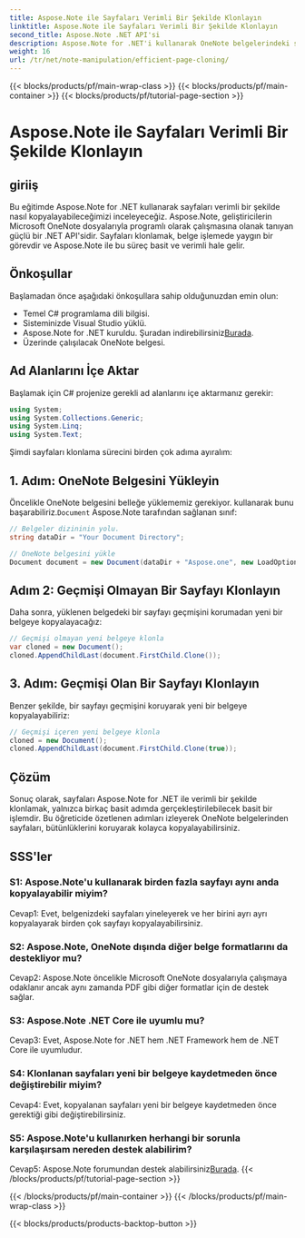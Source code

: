 ```yaml
---
title: Aspose.Note ile Sayfaları Verimli Bir Şekilde Klonlayın
linktitle: Aspose.Note ile Sayfaları Verimli Bir Şekilde Klonlayın
second_title: Aspose.Note .NET API'si
description: Aspose.Note for .NET'i kullanarak OneNote belgelerindeki sayfaları verimli bir şekilde nasıl kopyalayacağınızı öğrenin. Kolay uygulama için adım adım eğitimimizi izleyin.
weight: 16
url: /tr/net/note-manipulation/efficient-page-cloning/
---
```


{{< blocks/products/pf/main-wrap-class >}}
{{< blocks/products/pf/main-container >}}
{{< blocks/products/pf/tutorial-page-section >}}

# Aspose.Note ile Sayfaları Verimli Bir Şekilde Klonlayın

## giriiş

Bu eğitimde Aspose.Note for .NET kullanarak sayfaları verimli bir şekilde nasıl kopyalayabileceğimizi inceleyeceğiz. Aspose.Note, geliştiricilerin Microsoft OneNote dosyalarıyla programlı olarak çalışmasına olanak tanıyan güçlü bir .NET API'sidir. Sayfaları klonlamak, belge işlemede yaygın bir görevdir ve Aspose.Note ile bu süreç basit ve verimli hale gelir.

## Önkoşullar

Başlamadan önce aşağıdaki önkoşullara sahip olduğunuzdan emin olun:

- Temel C# programlama dili bilgisi.
- Sisteminizde Visual Studio yüklü.
-  Aspose.Note for .NET kuruldu. Şuradan indirebilirsiniz[Burada](https://releases.aspose.com/note/net/).
- Üzerinde çalışılacak OneNote belgesi.

## Ad Alanlarını İçe Aktar

Başlamak için C# projenize gerekli ad alanlarını içe aktarmanız gerekir:

```csharp
using System;
using System.Collections.Generic;
using System.Linq;
using System.Text;
```

Şimdi sayfaları klonlama sürecini birden çok adıma ayıralım:

## 1. Adım: OneNote Belgesini Yükleyin

 Öncelikle OneNote belgesini belleğe yüklememiz gerekiyor. kullanarak bunu başarabiliriz.`Document` Aspose.Note tarafından sağlanan sınıf:

```csharp
// Belgeler dizininin yolu.
string dataDir = "Your Document Directory";

// OneNote belgesini yükle
Document document = new Document(dataDir + "Aspose.one", new LoadOptions { LoadHistory = true });
```

## Adım 2: Geçmişi Olmayan Bir Sayfayı Klonlayın

Daha sonra, yüklenen belgedeki bir sayfayı geçmişini korumadan yeni bir belgeye kopyalayacağız:

```csharp
// Geçmişi olmayan yeni belgeye klonla
var cloned = new Document();
cloned.AppendChildLast(document.FirstChild.Clone());
```

## 3. Adım: Geçmişi Olan Bir Sayfayı Klonlayın

Benzer şekilde, bir sayfayı geçmişini koruyarak yeni bir belgeye kopyalayabiliriz:

```csharp
// Geçmişi içeren yeni belgeye klonla
cloned = new Document();
cloned.AppendChildLast(document.FirstChild.Clone(true));
```

## Çözüm

Sonuç olarak, sayfaları Aspose.Note for .NET ile verimli bir şekilde klonlamak, yalnızca birkaç basit adımda gerçekleştirilebilecek basit bir işlemdir. Bu öğreticide özetlenen adımları izleyerek OneNote belgelerinden sayfaları, bütünlüklerini koruyarak kolayca kopyalayabilirsiniz.

## SSS'ler

### S1: Aspose.Note'u kullanarak birden fazla sayfayı aynı anda kopyalayabilir miyim?

Cevap1: Evet, belgenizdeki sayfaları yineleyerek ve her birini ayrı ayrı kopyalayarak birden çok sayfayı kopyalayabilirsiniz.

### S2: Aspose.Note, OneNote dışında diğer belge formatlarını da destekliyor mu?

Cevap2: Aspose.Note öncelikle Microsoft OneNote dosyalarıyla çalışmaya odaklanır ancak aynı zamanda PDF gibi diğer formatlar için de destek sağlar.

### S3: Aspose.Note .NET Core ile uyumlu mu?

Cevap3: Evet, Aspose.Note for .NET hem .NET Framework hem de .NET Core ile uyumludur.

### S4: Klonlanan sayfaları yeni bir belgeye kaydetmeden önce değiştirebilir miyim?

Cevap4: Evet, kopyalanan sayfaları yeni bir belgeye kaydetmeden önce gerektiği gibi değiştirebilirsiniz.

### S5: Aspose.Note'u kullanırken herhangi bir sorunla karşılaşırsam nereden destek alabilirim?

 Cevap5: Aspose.Note forumundan destek alabilirsiniz[Burada](https://forum.aspose.com/c/note/28).
{{< /blocks/products/pf/tutorial-page-section >}}

{{< /blocks/products/pf/main-container >}}
{{< /blocks/products/pf/main-wrap-class >}}

{{< blocks/products/products-backtop-button >}}
